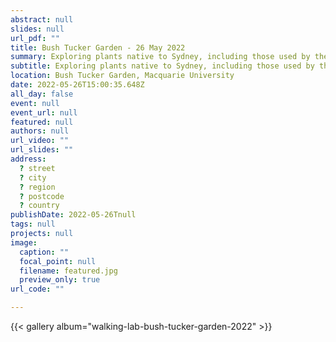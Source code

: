 ```yaml
---
abstract: null
slides: null
url_pdf: ""
title: Bush Tucker Garden - 26 May 2022
summary: Exploring plants native to Sydney, including those used by the Dharug people as traditional food and medicine.
subtitle: Exploring plants native to Sydney, including those used by the Dharug people as traditional food and medicine.
location: Bush Tucker Garden, Macquarie University
date: 2022-05-26T15:00:35.648Z
all_day: false
event: null
event_url: null
featured: null
authors: null
url_video: ""
url_slides: ""
address:
  ? street
  ? city
  ? region
  ? postcode
  ? country
publishDate: 2022-05-26Tnull
tags: null
projects: null
image:
  caption: ""
  focal_point: null
  filename: featured.jpg
  preview_only: true
url_code: ""

---
```


{{< gallery album="walking-lab-bush-tucker-garden-2022" >}}
